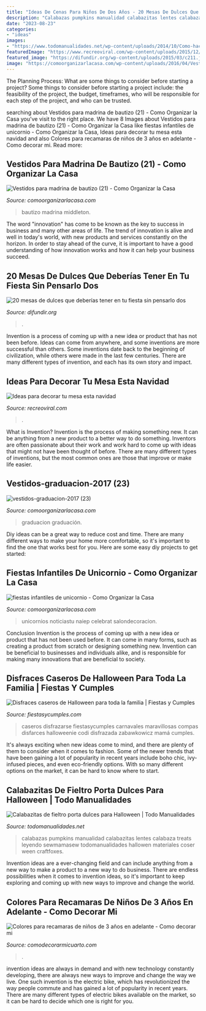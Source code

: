 ```yaml
---
title: "Ideas De Cenas Para Niños De Dos Años - 20 Mesas De Dulces Que Deberías Tener En Tu Fiesta Sin Pensarlo Dos"
description: "Calabazas pumpkins manualidad calabazitas lentes calabaza treats leyendo sewmamasew todomanualidades hallowen materiales coser ween craftfoxes"
date: "2023-08-23"
categories:
- "ideas"
images:
- "https://www.todomanualidades.net/wp-content/uploads/2014/10/Como-hacer-calabazas-porta-dulces-introoodddd.jpg"
featuredImage: "https://www.recreoviral.com/wp-content/uploads/2015/12/Decoraciones-para-la-mesa-esta-navidad-2.jpg"
featured_image: "https://difundir.org/wp-content/uploads/2015/03/c211.jpg"
image: "https://comoorganizarlacasa.com/wp-content/uploads/2016/04/Vestidos-para-madrina-de-bautizo-21.jpg"
---
```



The Planning Process: What are some things to consider before starting a project?
Some things to consider before starting a project include: the feasibility of the project, the budget, timeframes, who will be responsible for each step of the project, and who can be trusted.

	

		
searching about Vestidos para madrina de bautizo (21) - Como Organizar la Casa you've visit to the right place. We have 8 Images about Vestidos para madrina de bautizo (21) - Como Organizar la Casa like fiestas infantiles de unicornio - Como Organizar la Casa, Ideas para decorar tu mesa esta navidad and also Colores para recamaras de niños de 3 años en adelante - Como decorar mi. Read more:
		
    
## Vestidos Para Madrina De Bautizo (21) - Como Organizar La Casa

<img loading=lazy src="https://comoorganizarlacasa.com/wp-content/uploads/2016/04/Vestidos-para-madrina-de-bautizo-21.jpg" onerror="this.onerror=null;this.src='https://tse4.mm.bing.net/th?id=OIP.xHtSMA1UcXP8gQ6pLaqLqAAAAA&amp;pid=15.1';" alt="Vestidos para madrina de bautizo (21) - Como Organizar la Casa">

_Source: comoorganizarlacasa.com_

>bautizo madrina middleton. 

	

The word "innovation" has come to be known as the key to success in business and many other areas of life. The trend of innovation is alive and well in today's world, with new products and services constantly on the horizon. In order to stay ahead of the curve, it is important to have a good understanding of how innovation works and how it can help your business succeed.

    
## 20 Mesas De Dulces Que Deberías Tener En Tu Fiesta Sin Pensarlo Dos

<img loading=lazy src="https://difundir.org/wp-content/uploads/2015/03/c211.jpg" onerror="this.onerror=null;this.src='https://tse2.mm.bing.net/th?id=OIP.2z1vra9KdCPgZY6nyeaouAHaE8&amp;pid=15.1';" alt="20 mesas de dulces que deberías tener en tu fiesta sin pensarlo dos">

_Source: difundir.org_

>. 

	

Invention is a process of coming up with a new idea or product that has not been before. Ideas can come from anywhere, and some inventions are more successful than others. Some inventions date back to the beginning of civilization, while others were made in the last few centuries. There are many different types of invention, and each has its own story and impact.

    
## Ideas Para Decorar Tu Mesa Esta Navidad

<img loading=lazy src="https://www.recreoviral.com/wp-content/uploads/2015/12/Decoraciones-para-la-mesa-esta-navidad-2.jpg" onerror="this.onerror=null;this.src='https://tse4.mm.bing.net/th?id=OIP.krWAfo1-BcwzI7i2dtq3XgHaK_&amp;pid=15.1';" alt="Ideas para decorar tu mesa esta navidad">

_Source: recreoviral.com_

>. 

	

What is Invention?
Invention is the process of making something new. It can be anything from a new product to a better way to do something. Inventors are often passionate about their work and work hard to come up with ideas that might not have been thought of before. There are many different types of inventions, but the most common ones are those that improve or make life easier.

    
## Vestidos-graduacion-2017 (23)

<img loading=lazy src="https://comoorganizarlacasa.com/wp-content/uploads/2017/06/vestidos-graduacion-2017-23.jpg" onerror="this.onerror=null;this.src='https://tse3.mm.bing.net/th?id=OIP._QOTWPqpd5LfiDRP7kahvQAAAA&amp;pid=15.1';" alt="vestidos-graduacion-2017 (23)">

_Source: comoorganizarlacasa.com_

>graduacion graduación. 

	

Diy ideas can be a great way to reduce cost and time. There are many different ways to make your home more comfortable, so it's important to find the one that works best for you. Here are some easy diy projects to get started: 

    
## Fiestas Infantiles De Unicornio - Como Organizar La Casa

<img loading=lazy src="https://comoorganizarlacasa.com/wp-content/uploads/2018/01/fiestas-infantiles-de-unicornio.jpg" onerror="this.onerror=null;this.src='https://tse1.mm.bing.net/th?id=OIP.Bn3EgHQLpB7eX608qVcfMAHaHa&amp;pid=15.1';" alt="fiestas infantiles de unicornio - Como Organizar la Casa">

_Source: comoorganizarlacasa.com_

>unicornios noticiastu naiep celebrat salondecoracion. 

	

Conclusion
Invention is the process of coming up with a new idea or product that has not been used before. It can come in many forms, such as creating a product from scratch or designing something new. Invention can be beneficial to businesses and individuals alike, and is responsible for making many innovations that are beneficial to society.

    
## Disfraces Caseros De Halloween Para Toda La Familia | Fiestas Y Cumples

<img loading=lazy src="http://fiestasycumples.com/wp-content/uploads/2012/10/Disfraces-caseros-de-halloween-para-toda-la-familia1.jpg" onerror="this.onerror=null;this.src='https://tse3.mm.bing.net/th?id=OIP.N4oixlrII471fAai8w1HKgHaJ4&amp;pid=15.1';" alt="Disfraces caseros de Halloween para toda la familia | Fiestas y Cumples">

_Source: fiestasycumples.com_

>caseros disfrazarse fiestasycumples carnavales maravillosas compas disfarces halloweenie codi disfrazada zabawkowicz mamá cumples. 

	

It's always exciting when new ideas come to mind, and there are plenty of them to consider when it comes to fashion. Some of the newer trends that have been gaining a lot of popularity in recent years include boho chic, ivy-infused pieces, and even eco-friendly options. With so many different options on the market, it can be hard to know where to start.

    
## Calabazitas De Fieltro Porta Dulces Para Halloween | Todo Manualidades

<img loading=lazy src="https://www.todomanualidades.net/wp-content/uploads/2014/10/Como-hacer-calabazas-porta-dulces-introoodddd.jpg" onerror="this.onerror=null;this.src='https://tse1.mm.bing.net/th?id=OIP.YID9FepVvtgcPp50quM_iAHaIU&amp;pid=15.1';" alt="Calabazitas de fieltro porta dulces para Halloween | Todo Manualidades">

_Source: todomanualidades.net_

>calabazas pumpkins manualidad calabazitas lentes calabaza treats leyendo sewmamasew todomanualidades hallowen materiales coser ween craftfoxes. 

	

Invention ideas are a ever-changing field and can include anything from a new way to make a product to a new way to do business. There are endless possibilities when it comes to invention ideas, so it's important to keep exploring and coming up with new ways to improve and change the world.

    
## Colores Para Recamaras De Niños De 3 Años En Adelante - Como Decorar Mi

<img loading=lazy src="https://comodecorarmicuarto.com/wp-content/uploads/2019/02/colores-para-recamaras-de-niños-varones.jpg" onerror="this.onerror=null;this.src='https://tse3.mm.bing.net/th?id=OIP.8rrqFcSqwPPzil4rc3elFQAAAA&amp;pid=15.1';" alt="Colores para recamaras de niños de 3 años en adelante - Como decorar mi">

_Source: comodecorarmicuarto.com_

>. 

	

invention ideas are always in demand and with new technology constantly developing, there are always new ways to improve and change the way we live. One such invention is the electric bike, which has revolutionized the way people commute and has gained a lot of popularity in recent years. There are many different types of electric bikes available on the market, so it can be hard to decide which one is right for you.

